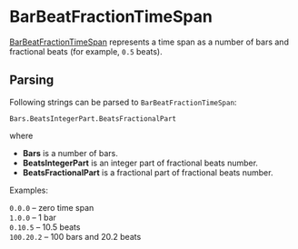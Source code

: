 # BarBeatFractionTimeSpan

[BarBeatFractionTimeSpan](xref:Melanchall.DryWetMidi.Interaction.BarBeatFractionTimeSpan) represents a time span as a number of bars and fractional beats (for example, `0.5` beats).

## Parsing

Following strings can be parsed to `BarBeatFractionTimeSpan`:

`Bars.BeatsIntegerPart.BeatsFractionalPart`

where

* **Bars** is a number of bars.
* **BeatsIntegerPart** is an integer part of fractional beats number.
* **BeatsFractionalPart** is a fractional part of fractional beats number.

Examples:

`0.0.0` – zero time span  
`1.0.0` – 1 bar  
`0.10.5` – 10.5 beats  
`100.20.2` – 100 bars and 20.2 beats